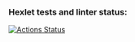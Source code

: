 ### Hexlet tests and linter status:
[![Actions Status](https://github.com/Alies12/java-project-71/actions/workflows/hexlet-check.yml/badge.svg)](https://github.com/Alies12/java-project-71/actions)